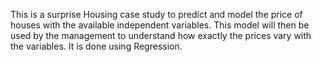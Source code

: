 This is a surprise Housing case study to predict and model the price of houses with the available independent variables. 
This model will then be used by the management to understand how exactly the prices vary with the variables.
It is done using Regression.
